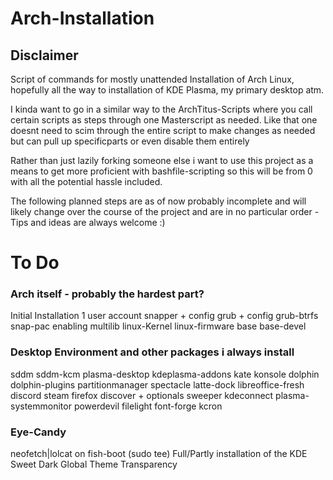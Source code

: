 # Arch-Installation
## Disclaimer
Script of commands for mostly unattended Installation of Arch Linux, hopefully all the way to installation of KDE Plasma, my primary desktop atm.

I kinda want to go in a similar way to the ArchTitus-Scripts where you call certain scripts as steps through one Masterscript as needed. Like that one doesnt need to scim through the entire script to make changes as needed but can pull up specificparts or even disable them entirely



Rather than just lazily forking someone else i want to use this project as a means to get more proficient with bashfile-scripting so this will be from 0 with all the potential hassle included.

The following planned steps are as of now probably incomplete and will likely change over the course of the project and are in no particular order - Tips and ideas are always welcome :) 

# To Do

### Arch itself - probably the hardest part?

  Initial Installation
  1 user account
  snapper + config
  grub + config
  grub-btrfs
  snap-pac
  enabling multilib
  linux-Kernel
  linux-firmware
  base
  base-devel

### Desktop Environment and other packages i always install
  sddm
  sddm-kcm
  plasma-desktop
  kdeplasma-addons
  kate
  konsole
  dolphin
  dolphin-plugins
  partitionmanager
  spectacle
  latte-dock
  libreoffice-fresh
  discord
  steam
  firefox
  discover + optionals
  sweeper
  kdeconnect
  plasma-systemmonitor
  powerdevil
  filelight
  font-forge
  kcron

### Eye-Candy
  neofetch|lolcat on fish-boot (sudo tee)
  Full/Partly installation of the KDE Sweet Dark Global Theme
  Transparency


